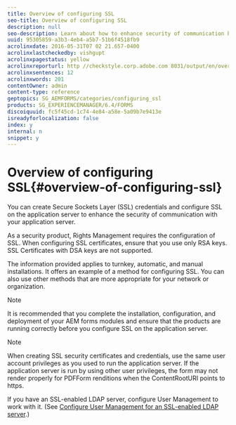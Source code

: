 ```yaml
---
title: Overview of configuring SSL
seo-title: Overview of configuring SSL
description: null
seo-description: Learn about how to enhance security of communication by configuring SSL.
uuid: 95305859-a3b3-4eb4-a5b7-51b6f4518fb9
acrolinxdate: 2016-05-31T07 02 21.657-0400
acrolinxlastcheckedby: vishgupt
acrolinxpagestatus: yellow
acrolinxreporturl: http //checkstyle.corp.adobe.com 8031/output/en/overview_6_admin_5e12de0b318c6865_2347_report.xml
acrolinxsentences: 12
acrolinxwords: 201
contentOwner: admin
content-type: reference
geptopics: SG_AEMFORMS/categories/configuring_ssl
products: SG_EXPERIENCEMANAGER/6.4/FORMS
discoiquuid: fc5f45cd-1c74-4e84-a58e-5a09b7e9413e
isreadyforlocalization: false
index: y
internal: n
snippet: y
---
```


# Overview of configuring SSL{#overview-of-configuring-ssl}

You can create Secure Sockets Layer (SSL) credentials and configure SSL on the application server to enhance the security of communication with your application server.

As a security product, Rights Management requires the configuration of SSL. When configuring SSL certificates, ensure that you use only RSA keys. SSL Certificates with DSA keys are not supported.

The information provided applies to turnkey, automatic, and manual installations. It offers an example of a method for configuring SSL. You can also use other methods that are more appropriate for your network or organization.

>[!NOTE]
>
>It is recommended that you complete the installation, configuration, and deployment of your AEM forms modules and ensure that the products are running correctly before you configure SSL on the application server.

>[!NOTE]
>
>When creating SSL security certificates and credentials, use the same user account privileges as you used to run the application server. If the application server is run by using other user privileges, the form may not render properly for PDFForm renditions when the ContentRootURI points to https.

If you have an SSL-enabled LDAP server, configure User Management to work with it. (See [Configure User Management for an SSL-enabled LDAP server](../../../forms/using/admin-help/configure-user-management-ssl-enabled.md#configure-user-management-for-an-ssl-enabled-ldap-server).)
